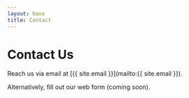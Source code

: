 ```yaml
---
layout: base
title: Contact
---
```


# Contact Us

Reach us via email at [{{ site.email }}](mailto:{{ site.email }}).

Alternatively, fill out our web form (coming soon).
